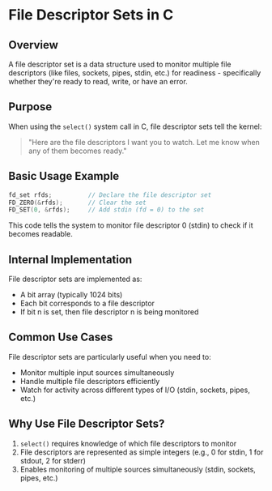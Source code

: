 # File Descriptor Sets in C

## Overview
A file descriptor set is a data structure used to monitor multiple file descriptors (like files, sockets, pipes, stdin, etc.) for readiness - specifically whether they're ready to read, write, or have an error.

## Purpose
When using the `select()` system call in C, file descriptor sets tell the kernel:
> "Here are the file descriptors I want you to watch. Let me know when any of them becomes ready."

## Basic Usage Example
```c
fd_set rfds;          // Declare the file descriptor set
FD_ZERO(&rfds);       // Clear the set
FD_SET(0, &rfds);     // Add stdin (fd = 0) to the set
```
This code tells the system to monitor file descriptor 0 (stdin) to check if it becomes readable.

## Internal Implementation
File descriptor sets are implemented as:
- A bit array (typically 1024 bits)
- Each bit corresponds to a file descriptor
- If bit n is set, then file descriptor n is being monitored

## Common Use Cases
File descriptor sets are particularly useful when you need to:
- Monitor multiple input sources simultaneously
- Handle multiple file descriptors efficiently
- Watch for activity across different types of I/O (stdin, sockets, pipes, etc.)

## Why Use File Descriptor Sets?
1. `select()` requires knowledge of which file descriptors to monitor
2. File descriptors are represented as simple integers (e.g., 0 for stdin, 1 for stdout, 2 for stderr)
3. Enables monitoring of multiple sources simultaneously (stdin, sockets, pipes, etc.)